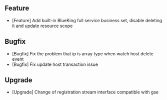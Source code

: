 ## Feature

- [Feature] Add built-in BlueKing full service business set, disable deleting it and update resource scope

## Bugfix

- [Bugfix] Fix the problem that ip is array type when watch host delete event
- [Bugfix] Fix update host transaction issue

## Upgrade

- [Upgrade] Change of registration stream interface compatible with gse